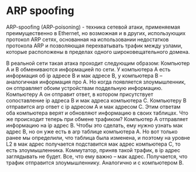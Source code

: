 # ARP spoofing

ARP-spoofing (ARP-poisoning) - техника сетевой атаки, применяемая преимущественно в Ethernet, но возможная и в других, использующих протокол ARP сетях, основанная на использовании недостатков протокола ARP и позволяющая перехватывать трафик между узлами, которые расположены в пределах одного широковещательного домена.

В реальной сети такая атака проходит следующим образом:
Компьютер A и B обмениваются информацией по сети. У компьютера A есть информация об ip адресе B и мак адресе B, у компьютера B – аналогичная информация про A. Но когда появляется злоумышленник, он отправляет обоим устройствам поддельную информацию. Компьютеру A он отправит ответ, в котором присутствует сопоставление ip адреса B и мак адреса компьютера C. Компьютеру B отправится arp ответ с ip адресом A и мак адресом C. Этим ответам оба компьютера верят и обновляют информацию в своих таблицах. Что же происходит теперь при обмене трафиком? Компьютер A отправляет информацию на ip адрес B. Чтобы это сделать, ему нужно узнать мак адрес B, но он уже есть в arp таблице компьютера A. Но вот только ранее мы определили, что таблица была изменена, и поэтому на уровне L2 в мак адрес получается подставится мак адрес компьютера C, то есть злоумышленника. Коммутатор, приняв такой трафик, в ip адрес заглядывать не будет. Все, что ему важно – мак адрес. Получается, что трафик отправится злоумышленнику. Аналогично и с компьютером B.
